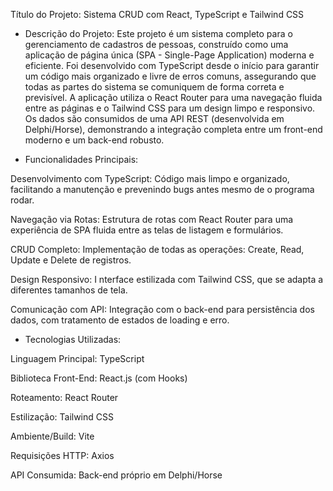 Título do Projeto:
Sistema CRUD com React, TypeScript e Tailwind CSS

- Descrição do Projeto:
Este projeto é um sistema completo para o gerenciamento de cadastros de pessoas, construído como uma aplicação de página única (SPA - Single-Page Application) moderna e eficiente.
Foi desenvolvido com TypeScript desde o início para garantir um código mais organizado e livre de erros comuns, assegurando que todas as partes do sistema se comuniquem de forma correta e previsível. A aplicação utiliza o React Router para uma navegação fluida entre as páginas e o Tailwind CSS para um design limpo e responsivo.
Os dados são consumidos de uma API REST (desenvolvida em Delphi/Horse), demonstrando a integração completa entre um front-end moderno e um back-end robusto.


- Funcionalidades Principais:

Desenvolvimento com TypeScript: 
Código mais limpo e organizado, facilitando a manutenção e prevenindo bugs antes mesmo de o programa rodar.

Navegação via Rotas: 
Estrutura de rotas com React Router para uma experiência de SPA fluida entre as telas de listagem e formulários.

CRUD Completo: 
Implementação de todas as operações: Create, Read, Update e Delete de registros.

Design Responsivo: I
nterface estilizada com Tailwind CSS, que se adapta a diferentes tamanhos de tela.

Comunicação com API: 
Integração com o back-end para persistência dos dados, com tratamento de estados de loading e erro.


- Tecnologias Utilizadas:

Linguagem Principal: TypeScript

Biblioteca Front-End: React.js (com Hooks)

Roteamento: React Router

Estilização: Tailwind CSS

Ambiente/Build: Vite

Requisições HTTP: Axios

API Consumida: Back-end próprio em Delphi/Horse

